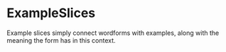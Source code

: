 # ExampleSlices

Example slices simply connect wordforms with examples, along with the meaning the form has in this context.